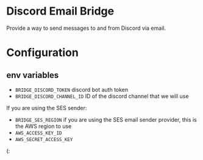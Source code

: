 # Discord Email Bridge

Provide a way to send messages to and from Discord via email.

# Configuration

## env variables

- `BRIDGE_DISCORD_TOKEN` discord bot auth token
- `BRIDGE_DISCORD_CHANNEL_ID` ID of the discord channel that we will use

If you are using the SES sender:

- `BRIDGE_SES_REGION` if you are using the SES email sender provider, this is the AWS region to use
- `AWS_ACCESS_KEY_ID`
- `AWS_SECRET_ACCESS_KEY`

(:
